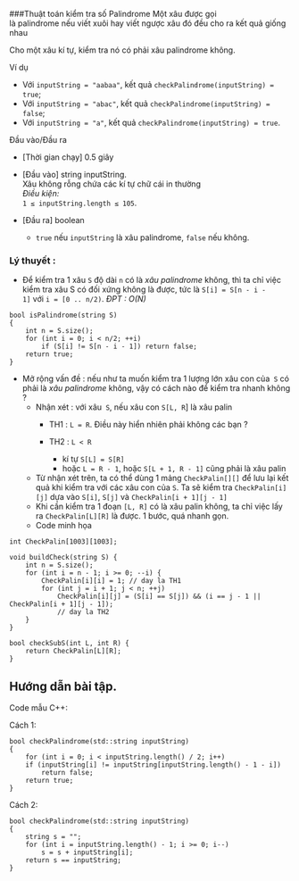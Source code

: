 ###Thuật toán kiểm tra số Palindrome
Một xâu được gọi là palindrome nếu viết xuôi hay viết ngược xâu đó đều cho ra kết quả giống nhau

Cho một xâu kí tự, kiểm tra nó có phải xâu palindrome không.

Ví dụ

-   Với `inputString = "aabaa"`, kết quả `checkPalindrome(inputString) = true`;
-   Với `inputString = "abac"`, kết quả `checkPalindrome(inputString) = false`;
-   Với `inputString = "a"`, kết quả `checkPalindrome(inputString) = true`.

Đầu vào/Đầu ra

-   [Thời gian chạy] 0.5 giây

-   [Đầu vào] string inputString.\
    Xâu không rỗng chứa các kí tự chữ cái in thường\
    *Điều kiện:*\
    `1 ≤ inputString.length ≤ 105`.

-   [Đầu ra] boolean

    -   `true` nếu `inputString` là xâu palindrome, `false` nếu không.

### Lý thuyết :

-   Để kiểm tra 1 xâu `S` độ dài `n` có là *xâu palindrome* không, thì ta chỉ việc kiểm tra xâu S có đối xứng không là được, tức là `S[i] = S[n - i - 1]` với `i = [0 .. n/2)`. *ĐPT : O(N)*

```
bool isPalindrome(string S)
{
    int n = S.size();
    for (int i = 0; i < n/2; ++i)
        if (S[i] != S[n - i - 1]) return false;
    return true;
}
```

-   Mở rộng vấn đề : nếu như ta muốn kiểm tra 1 lượng lớn xâu con của` S` có phải là *xâu palindrome* không, vậy có cách nào để kiểm tra nhanh không ?
    -   Nhận xét : với xâu` S`, nếu xâu con `S[L, R`] là xâu palin
        -   TH1 : `L = R`. Điều này hiển nhiên phải không các bạn ?
        -   TH2 : `L < R`

            -   kí tự `S[L] = S[R]`
            -   hoặc `L = R - 1`, hoặc `S[L + 1, R - 1]` cũng phải là xâu palin
    -   Từ nhận xét trên, ta có thể dùng 1 mảng `CheckPalin[][]` để lưu lại kết quả khi kiểm tra với các xâu con của `S`. Ta sẽ kiểm tra `CheckPalin[i][j]` dựa vào `S[i]`, `S[j]` và `CheckPalin[i + 1][j - 1]`
    -   Khi cần kiểm tra 1 đoạn `[L, R]` có là xâu palin không, ta chỉ việc lấy ra `CheckPalin[L][R]` là được. 1 bước, quá nhanh gọn.
    -   Code minh họa

```
int CheckPalin[1003][1003];

void buildCheck(string S) {
    int n = S.size();
    for (int i = n - 1; i >= 0; --i) {
        CheckPalin[i][i] = 1; // day la TH1
        for (int j = i + 1; j < n; ++j)
            CheckPalin[i][j] = (S[i] == S[j]) && (i == j - 1 || CheckPalin[i + 1][j - 1]);
            // day la TH2
    }
}

bool checkSubS(int L, int R) {
    return CheckPalin[L][R];
}
```

Hướng dẫn bài tập.
------------------

Code mẫu C++:

Cách 1:

```
bool checkPalindrome(std::string inputString)
{
    for (int i = 0; i < inputString.length() / 2; i++)
    if (inputString[i] != inputString[inputString.length() - 1 - i])
        return false;
    return true;
}

```

Cách 2:

```
bool checkPalindrome(std::string inputString)
{
    string s = "";
    for (int i = inputString.length() - 1; i >= 0; i--)
        s = s + inputString[i];
    return s == inputString;
}
```